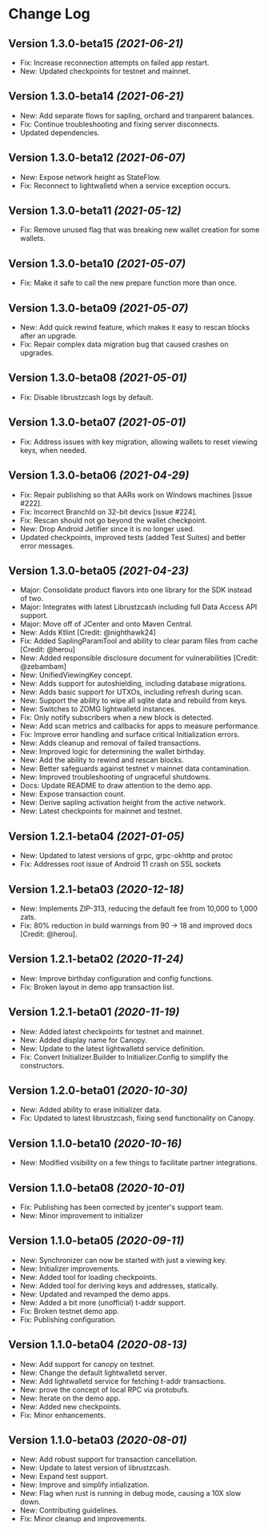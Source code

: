 Change Log
==========

Version 1.3.0-beta15 *(2021-06-21)*
------------------------------------
- Fix: Increase reconnection attempts on failed app restart.
- New: Updated checkpoints for testnet and mainnet.

Version 1.3.0-beta14 *(2021-06-21)*
------------------------------------
- New: Add separate flows for sapling, orchard and tranparent balances.
- Fix: Continue troubleshooting and fixing server disconnects.
- Updated dependencies.

Version 1.3.0-beta12 *(2021-06-07)*
------------------------------------
- New: Expose network height as StateFlow.
- Fix: Reconnect to lightwalletd when a service exception occurs.

Version 1.3.0-beta11 *(2021-05-12)*
------------------------------------
- Fix: Remove unused flag that was breaking new wallet creation for some wallets.

Version 1.3.0-beta10 *(2021-05-07)*
------------------------------------
- Fix: Make it safe to call the new prepare function more than once.

Version 1.3.0-beta09 *(2021-05-07)*
------------------------------------
- New: Add quick rewind feature, which makes it easy to rescan blocks after an upgrade.
- Fix: Repair complex data migration bug that caused crashes on upgrades.

Version 1.3.0-beta08 *(2021-05-01)*
------------------------------------
- Fix: Disable librustzcash logs by default.

Version 1.3.0-beta07 *(2021-05-01)*
------------------------------------
- Fix: Address issues with key migration, allowing wallets to reset viewing keys, when needed.

Version 1.3.0-beta06 *(2021-04-29)*
------------------------------------
- Fix: Repair publishing so that AARs work on Windows machines [issue #222].
- Fix: Incorrect BranchId on 32-bit devics [issue #224].
- Fix: Rescan should not go beyond the wallet checkpoint.
- New: Drop Android Jetifier since it is no longer used.
- Updated checkpoints, improved tests (added Test Suites) and better error messages.

Version 1.3.0-beta05 *(2021-04-23)*
------------------------------------
- Major: Consolidate product flavors into one library for the SDK instead of two.
- Major: Integrates with latest Librustzcash including full Data Access API support.
- Major: Move off of JCenter and onto Maven Central.
- New: Adds Ktlint [Credit: @nighthawk24]
- Fix: Added SaplingParamTool and ability to clear param files from cache [Credit: @herou]
- New: Added responsible disclosure document for vulnerabilities [Credit: @zebambam]
- New: UnifiedViewingKey concept.
- New: Adds support for autoshielding, including database migrations.
- New: Adds basic support for UTXOs, including refresh during scan.
- New: Support the ability to wipe all sqlite data and rebuild from keys.
- New: Switches to ZOMG lightwalletd instances.
- Fix: Only notify subscribers when a new block is detected.
- New: Add scan metrics and callbacks for apps to measure performance.
- Fix: Improve error handling and surface critical Initialization errors.
- New: Adds cleanup and removal of failed transactions.
- New: Improved logic for determining the wallet birthday.
- New: Add the ability to rewind and rescan blocks.
- New: Better safeguards against testnet v mainnet data contamination.
- New: Improved troubleshooting of ungraceful shutdowns.
- Docs: Update README to draw attention to the demo app.
- New: Expose transaction count.
- New: Derive sapling activation height from the active network.
- New: Latest checkpoints for mainnet and testnet.

Version 1.2.1-beta04 *(2021-01-05)*
------------------------------------
- New: Updated to latest versions of grpc, grpc-okhttp and protoc
- Fix: Addresses root issue of Android 11 crash on SSL sockets

Version 1.2.1-beta03 *(2020-12-18)*
------------------------------------
- New: Implements ZIP-313, reducing the default fee from 10,000 to 1,000 zats.
- Fix: 80% reduction in build warnings from 90 -> 18 and improved docs [Credit: @herou].

Version 1.2.1-beta02 *(2020-11-24)*
------------------------------------
- New: Improve birthday configuration and config functions.
- Fix: Broken layout in demo app transaction list.

Version 1.2.1-beta01 *(2020-11-19)*
------------------------------------
- New: Added latest checkpoints for testnet and mainnet.
- New: Added display name for Canopy.
- New: Update to the latest lightwalletd service definition.
- Fix: Convert Initializer.Builder to Initializer.Config to simplify the constructors.

Version 1.2.0-beta01 *(2020-10-30)*
------------------------------------
- New: Added ability to erase initializer data.
- Fix: Updated to latest librustzcash, fixing send functionality on Canopy.

Version 1.1.0-beta10 *(2020-10-16)*
------------------------------------
- New: Modified visibility on a few things to facilitate partner integrations.

Version 1.1.0-beta08 *(2020-10-01)*
------------------------------------
- Fix: Publishing has been corrected by jcenter's support team.
- New: Minor improvement to initializer

Version 1.1.0-beta05 *(2020-09-11)*
------------------------------------
- New: Synchronizer can now be started with just a viewing key.
- New: Initializer improvements.
- New: Added tool for loading checkpoints.
- New: Added tool for deriving keys and addresses, statically.
- New: Updated and revamped the demo apps.
- New: Added a bit more (unofficial) t-addr support.
- Fix: Broken testnet demo app.
- Fix: Publishing configuration.

Version 1.1.0-beta04 *(2020-08-13)*
------------------------------------
- New: Add support for canopy on testnet.
- New: Change the default lightwalletd server.
- New: Add lightwalletd service for fetching t-addr transactions.
- New: prove the concept of local RPC via protobufs.
- New: Iterate on the demo app.
- New: Added new checkpoints.
- Fix: Minor enhancements.

Version 1.1.0-beta03 *(2020-08-01)*
------------------------------------
- New: Add robust support for transaction cancellation.
- New: Update to latest version of librustzcash.
- New: Expand test support.
- New: Improve and simplify intialization.
- New: Flag when rust is running in debug mode, causing a 10X slow down.
- New: Contributing guidelines.
- Fix: Minor cleanup and improvements.
